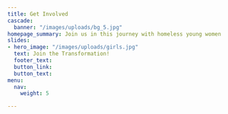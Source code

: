 ```yaml
---
title: Get Involved
cascade:
  banner: "/images/uploads/bg_5.jpg"
homepage_summary: Join us in this journey with homeless young women
slides:
- hero_image: "/images/uploads/girls.jpg"
  text: Join the Transformation!
  footer_text: 
  button_link: 
  button_text: 
menu:
  nav:
    weight: 5

---
```

